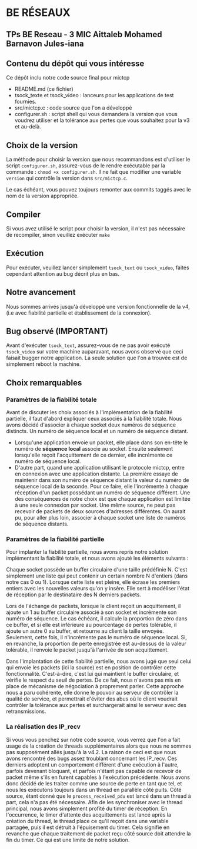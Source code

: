 # BE RÉSEAUX
## TPs BE Reseau - 3 MIC Aittaleb Mohamed Barnavon Jules-iana

## Contenu du dépôt qui vous intéresse
Ce dépôt inclu notre code source final pour mictcp 
  - README.md (ce fichier) 
  - tsock_texte et tsock_video : lanceurs pour les applications de test fournies. 
  - src/mictcp.c : code source que l'on a développé
  - configurer.sh : script shell qui vous demandera la version que vous voudrez utiliser et la tolérance aux pertes que vous souhaitez pour la v3 et au-delà.

## Choix de la version
La méthode pour choisir la version que nous recommandons est d'utiliser le script `configurer.sh`, assurez-vous de le rendre exécutable par la commande :
`chmod +x configurer.sh`. Il ne fait que modifier une variable `version` qui contrôle la version dans `src/mictcp.c`.  

Le cas échéant, vous pouvez toujours remonter aux commits taggés avec le nom de la version appropriée. 

## Compiler
Si vous avez utilisé le script pour choisir la version, il n'est pas nécessaire de recompiler, sinon veuillez exécuter `make`

## Exécution
Pour exécuter, veuillez lancer simplement `tsock_text` ou `tsock_video`, faites cependant attention au bug décrit plus en bas.

## Notre avancement
Nous sommes arrivés jusqu'à développé une version fonctionnelle de la v4, (i.e avec fiabilité partielle et établissement de la connexion).

## Bug observé (IMPORTANT)
Avant d'exécuter `tsock_text`, assurez-vous de ne pas avoir exécuté `tsock_video` sur votre machine auparavant, nous avons observé que ceci faisait bugger
notre application. La seule solution que l'on a trouvée est de simplement reboot la machine.

## Choix remarquables 
### Paramètres de la fiabilité totale

Avant de discuter les choix associés à l'implémentation de la fiabilité partielle, il faut d'abord expliquer ceux associés à la fiabilité totale. Nous avons décidé d'associer à chaque socket deux numéros de séquence distincts. Un numéro de séquence local et un numéro de séquence distant. 
- Lorsqu'une application envoie un packet, elle place dans son en-tête le numéro de **séquence local** associe au socket. Ensuite seulement lorsqu'elle reçoit l'acquittement de ce dernier, elle incrémente ce numéro de séquence local.
- D'autre part, quand une application utilisant le protocole mictcp, entre en connexion avec une application distante. La première essaye de maintenir dans son numéro de séquence distant la valeur du numéro de séquence local de la seconde. Pour ce faire, elle l'incrémente à chaque réception d'un packet possédant un numéro de séquence différent.
Une des conséquences de notre choix est que chaque application est limitée à une seule connexion par socket. Une même source, ne peut pas recevoir de packets de deux sources d'adresses différentes.
On aurait pu, pour aller plus loin, associer à chaque socket une liste de numéros de séquence distants.

### Paramètres de la fiabilité partielle
Pour implanter la fiabilité partielle, nous avons repris notre solution implémentant la fiabilité totale, et nous avons ajouté les éléments suivants :

Chaque socket possède un buffer circulaire d'une taille prédéfinie N. C'est simplement une liste qui peut contenir un certain nombre N d'entiers (dans notre cas 0 ou 1). Lorsque cette liste est pleine, elle écrase les premiers entiers avec les nouvelles valeurs qu'on y insère. Elle sert à modéliser l'état de réception par le destinataire des N derniers packets. 

Lors de l'échange de packets, lorsque le client reçoit un acquittement, il ajoute un 1 au buffer circulaire associé à son socket et incrémente son numéro de séquence.
Le cas échéant, il calcule la proportion de zéro dans ce buffer, et si elle est inférieure au pourcentage de pertes tolérable, il ajoute un autre 0 au buffer, et retourne au client la taille envoyée.
Seulement, cette fois, il n'incrémente pas le numéro de séquence local.
Si, en revanche, la proportion de perte enregistrée est au-dessus de la valeur tolérable, il renvoie le packet jusqu'à l'arrivée de son acquittement. 

Dans l'implantation de cette fiabilité partielle, nous avons jugé que seul celui qui envoie les packets (ici la source) est en position de contrôler cette fonctionnalité. C'est-à-dire, c'est lui qui maintient le buffer circulaire, et vérifie le respect du seuil de pertes. De ce fait, nous n'avons pas mis en place de mécanisme de négociation à proprement parler.
Cette approche nous a paru cohérente, elle donne le pouvoir au serveur de contrôler la qualité de service, et permettrait d'éviter des abus où le client voudrait contrôler la tolérance aux pertes et surchargerait ainsi le serveur avec des retransmissions.
 
### La réalisation des IP_recv
Si vous vous penchez sur notre code source, vous verrez que l'on a fait usage de la création de threads supplémentaires alors que nous ne sommes pas supposément allés jusqu'à la v4.2.
La raison de ceci est que nous avons rencontré des bugs assez troublant concernant les IP_recv.  Ces derniers adoptent un comportement différent d'une exécution à l'autre, parfois devenant bloquant, et parfois n'étant pas capable de recevoir de packet même s'ils en furent capables à l'exécution précédente.
Nous avons donc décidé de les traiter comme une source de perte en tant que tel, et nous les exécutons toujours dans un thread en parallèle côté puits. Côté source, étant donné que le `process_received_pdu` est lancé dans un thread à part, cela n'a pas été nécessaire.
Afin de les synchroniser avec le thread principal, nous avons simplement profité du timer de réception. En l'occurrence, le timer d'attente des acquittements est lancé après la création du thread, le thread place ce qu'il reçoit dans une variable partagée, puis il est détruit à l'épuisement du timer.
Cela signifie en revanche que chaque traitement de packet reçu côté source doit attendre la fin du timer. Ce qui est une limite de notre solution.

